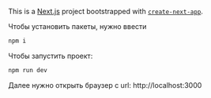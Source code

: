 This is a [Next.js](https://nextjs.org/) project bootstrapped with [`create-next-app`](https://github.com/vercel/next.js/tree/canary/packages/create-next-app).

Чтобы установить пакеты, нужно ввести

```bash
npm i

```
Чтобы запустить проект:

```bash
npm run dev

```

Далее нужно открыть браузер с url: http://localhost:3000
